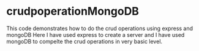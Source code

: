 # crudpoperationMongoDB
This code demonstrates how to do the crud operations using express and mongoDB
Here I have used express to create a server and I have used mongoDB to compelte the crud operations in very basic level.
